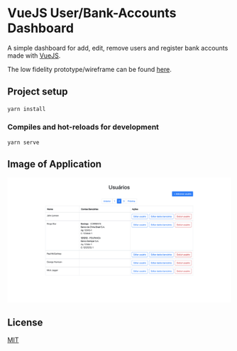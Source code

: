 # VueJS User/Bank-Accounts Dashboard

A simple dashboard for add, edit, remove users and register bank accounts made with [VueJS](https://vuejs.org/v2/guide/). 

The low fidelity prototype/wireframe can be found [here](https://www.figma.com/file/wjzQWLQGB4nqJtNx1LfdDo/cm2tech?node-id=0%3A1).

## Project setup
```
yarn install
```

### Compiles and hot-reloads for development
```
yarn serve
```

## Image of Application
![Diagram](https://github.com/luiz-ortega/vue-user-bank_account/blob/master/dashboard_tela.png)

## License
[MIT](https://choosealicense.com/licenses/mit/)

